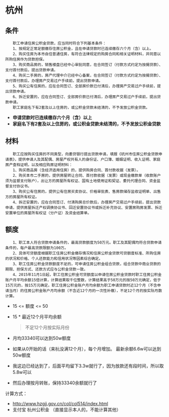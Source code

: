 # 杭州



## 条件



```
　　职工申请住房公积金贷款，应当同时符合下列基本条件：
　　1、按规定正常足额缴存住房公积金，且在申请贷款时已连续缴存六个月（含）以上。
　　2、购买住房为本市自住普通住房，有符合法律规定的购房合同和相关证明材料，并同意以所购住房作为贷款担保。　
　　3、购买商品房的，销售楼盘已经中心审批同意，在合同签订（付款方式约定为按揭贷款）、支付首付款后，提出贷款申请。
　　4、购买二手房的，房产代理中介已经中心备案，在合同签订（付款方式约定为按揭贷款）、支付首付款后，办理房产交易过户手续前，提出贷款申请。
　　5、购买公有住房的，应在合同签订、全部房价款已付清后，办理房产交易过户手续前，提出贷款申请。
　　6、拆迁安置的，应在合同签订、全部房价款已付清后，办理房产交易过户手续前，提出贷款申请。
　　职工家庭名下有2套及以上住房的，或公积金贷款未结清的，不予发放公积金贷款。
```



* **申请贷款时已连续缴存六个月（含）以上**
* **家庭名下有2套及以上住房的，或公积金贷款未结清的，不予发放公积金贷款**



## 材料



```
　　职工应按购买住房的不同类型，向委贷银行提出贷款申请，填报《杭州市住房公积金贷款申请表》，提供申请人及其配偶、房屋产权共有人的身份证、户口簿、婚姻证明、收入证明、家庭房产查档证明，以及相应购房证明材料：
　　1、购买商品房（含经济适用住房）的，提供购房合同、首付款收据（发票）。
　　2、购买本市二手房的，提供房屋转让合同、首付款收据（发票）或现金缴款单（收款账户须为监督支付账户），出让方的房屋所有权证、国有土地使用证和契证、委托代理合同、资金监督支付协议书。
　　3、购买公有住房的，提供公有住房买卖协议、价格审批表、售房款储存监收证明单、出售方的房屋所有权证。
　　4、拆迁安置的，应在合同签订、付清购房总价款后，办理房产交易过户手续前，提出贷款申请，提供房屋拆迁产权调换协议书、回迁安置协议书或拆迁补充协议、安置房购房发票、拆迁安置单位的房屋所有权证（分户证）及资金结算单。
```







## 额度



```
　　1、职工本人符合贷款申请条件的，最高贷款额度为50万元。职工及其配偶均符合贷款申请条件的，每户最高贷款限额为100万。
　　2、具体可贷额度根据职工住房公积金缴存情况和住房公积金贷款可贷额度标准、所购住房的状况和价格、个人还款能力和信用状况等因素综合确定。
　　3、职工住房公积金贷款额度不足的，可申请住房公积金组合贷款，组合贷款中商业贷款的期限、担保方式、还款方式应与公积金贷款一致。
　　4、2015年11月1日起，职工住房公积金可贷额度以申请住房公积金贷款时职工住房公积金账户月平均余额15倍计算，计算结果取千位整数，计算结果高于50万元的按50万元确定，低于15万元的，按15万元确定。职工住房公积金账户月均余额为职工申请贷款时近12个月（不含申请当月）的住房公积金账户月均余额（不含近12个月的一次性补缴），不足12个月的按实际月数计算。 
```



* 15 <= 额度 <= 50

* 15 * 最近12个月平均余额

  > 不足12个月按实际月份



* 月均33340可以达到50w额度


* 如果从0开始的话（来杭没满12个月），每个月增加。  最新余额6.6w可以达到50w额度
* 我这边已经达到了，后面平均留下3.3w就行了，因为放款还有段时间，所以取5.8w可以
* 然后办理按月转账，保持33340余额就行了





计算方式：

* http://www.hzgjj.gov.cn/col/col514/index.html
* 支付宝 杭州公积金 （直接显示本人的，不能计算其他）

